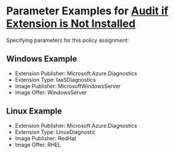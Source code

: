 # Parameter Examples for [Audit if Extension is Not Installed](check_extension_policy.json)
Specifying parameters for this policy assignment:

## Windows Example
- Extension Publisher: Microsoft.Azure.Diagnostics
- Extension Type: IaaSDiagnostics
- Image Publisher: MicrosoftWindowsServer
- Image Offer: WindowsServer

## Linux Example
- Extension Publisher: Microsoft.Azure.Diagnostics
- Extension Type: LinuxDiagnostic
- Image Publisher: RedHat
- Image Offer: RHEL